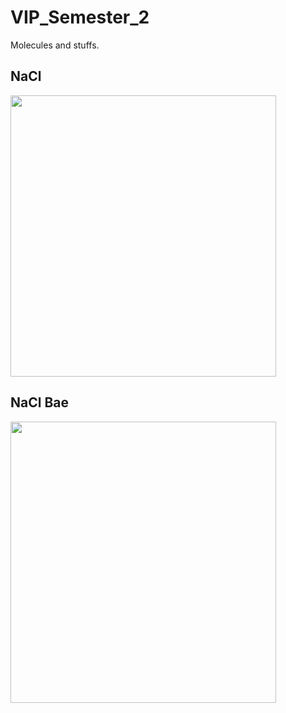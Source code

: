 # VIP_Semester_2
Molecules and stuffs.

<p float="left">
	<h2> NaCl</h2>
<img src="https://github.com/tomonarifeehan/VIP_Semester_2/blob/master/salt3.png" width="425" height="450" /> 
<h2> NaCl Bae</h2>
<img src="https://github.com/tomonarifeehan/VIP_Semester_2/blob/master/salt2.jpg" width="425" height="450"/>
</p>
